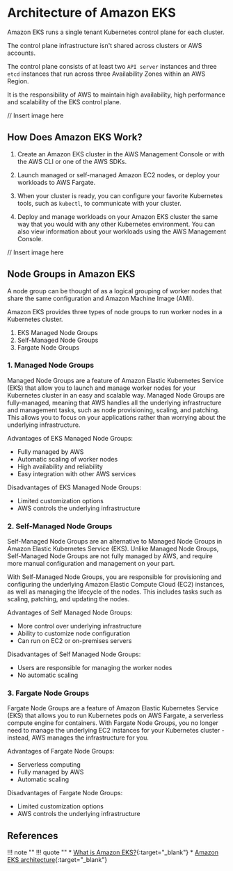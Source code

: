 # Architecture of Amazon EKS

Amazon EKS runs a single tenant Kubernetes control plane for each cluster.

The control plane infrastructure isn't shared across clusters or AWS accounts.

The control plane consists of at least two `API server` instances and three `etcd` instances that run across three Availability Zones within an AWS Region.

It is the responsibility of AWS to maintain high availability, high performance and scalability of the EKS control plane.

// Insert image here


## How Does Amazon EKS Work?

1. Create an Amazon EKS cluster in the AWS Management Console or with the AWS CLI or one of the AWS SDKs.

2. Launch managed or self-managed Amazon EC2 nodes, or deploy your workloads to AWS Fargate.

3. When your cluster is ready, you can configure your favorite Kubernetes tools, such as `kubectl`, to communicate with your cluster.

4. Deploy and manage workloads on your Amazon EKS cluster the same way that you would with any other Kubernetes environment. You can also view information about your workloads using the AWS Management Console.

// Insert image here


## Node Groups in Amazon EKS

A node group can be thought of as a logical grouping of worker nodes that share the same configuration and Amazon Machine Image (AMI).

Amazon EKS provides three types of node groups to run worker nodes in a Kubernetes cluster.

1. EKS Managed Node Groups
2. Self-Managed Node Groups
3. Fargate Node Groups

### 1. Managed Node Groups

Managed Node Groups are a feature of Amazon Elastic Kubernetes Service (EKS) that allow you to launch and manage worker nodes for your Kubernetes cluster in an easy and scalable way. Managed Node Groups are fully-managed, meaning that AWS handles all the underlying infrastructure and management tasks, such as node provisioning, scaling, and patching. This allows you to focus on your applications rather than worrying about the underlying infrastructure.

Advantages of EKS Managed Node Groups:

- Fully managed by AWS
- Automatic scaling of worker nodes
- High availability and reliability
- Easy integration with other AWS services

Disadvantages of EKS Managed Node Groups:

- Limited customization options
- AWS controls the underlying infrastructure


### 2. Self-Managed Node Groups

Self-Managed Node Groups are an alternative to Managed Node Groups in Amazon Elastic Kubernetes Service (EKS). Unlike Managed Node Groups, Self-Managed Node Groups are not fully managed by AWS, and require more manual configuration and management on your part.

With Self-Managed Node Groups, you are responsible for provisioning and configuring the underlying Amazon Elastic Compute Cloud (EC2) instances, as well as managing the lifecycle of the nodes. This includes tasks such as scaling, patching, and updating the nodes.

Advantages of Self Managed Node Groups:

- More control over underlying infrastructure
- Ability to customize node configuration
- Can run on EC2 or on-premises servers

Disadvantages of Self Managed Node Groups:

- Users are responsible for managing the worker nodes
- No automatic scaling


### 3. Fargate Node Groups

Fargate Node Groups are a feature of Amazon Elastic Kubernetes Service (EKS) that allows you to run Kubernetes pods on AWS Fargate, a serverless compute engine for containers. With Fargate Node Groups, you no longer need to manage the underlying EC2 instances for your Kubernetes cluster - instead, AWS manages the infrastructure for you.

Advantages of Fargate Node Groups:

- Serverless computing
- Fully managed by AWS
- Automatic scaling

Disadvantages of Fargate Node Groups:

- Limited customization options
- AWS controls the underlying infrastructure


## References
!!! note ""
    !!! quote ""
        * [What is Amazon EKS?]{:target="_blank"}
        * [Amazon EKS architecture]{:target="_blank"}


<!-- Hyperlinks -->
[What is Amazon EKS?]: https://docs.aws.amazon.com/eks/latest/userguide/what-is-eks.html
[Amazon EKS architecture]: https://docs.aws.amazon.com/eks/latest/userguide/eks-architecture.html
